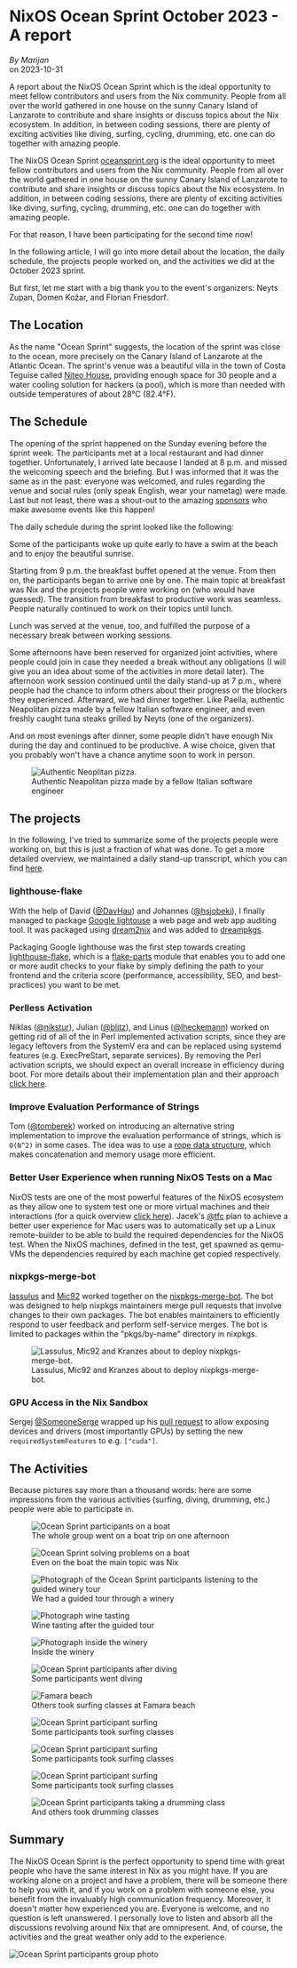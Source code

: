 <h1 id="title">NixOS Ocean Sprint October 2023 - A report</h1>
<p>
  <address>By <a rel="author">Marijan</a></address> on <time id="post-date" datetime="2023-10-31">2023-10-31</time>
</p>

<p id="excerpt">
  A report about the NixOS Ocean Sprint which is the ideal opportunity to meet fellow contributors and users from the Nix community. People from all over the world gathered in one house on the sunny Canary Island of Lanzarote to contribute and share insights or discuss topics about the Nix ecosystem. In addition, in between coding sessions, there are plenty of exciting activities like diving, surfing, cycling, drumming, etc. one can do together with amazing people.
</p>

The NixOS Ocean Sprint [oceansprint.org](https://oceansprint.org/) is the ideal opportunity to meet fellow contributors and users from the Nix community.
People from all over the world gathered in one house on the sunny Canary Island of Lanzarote to contribute and share insights or discuss topics about the Nix ecosystem.
In addition, in between coding sessions, there are plenty of exciting activities like diving, surfing, cycling, drumming, etc. one can do together with amazing people.

For that reason, I have been participating for the second time now!

In the following article, I will go into more detail about the location, the daily schedule, the projects people worked on, and the activities we did at the October 2023 sprint.

But first, let me start with a big thank you to the event's organizers: Neyts Zupan, Domen Kožar, and Florian Friesdorf.

## The Location

As the name "Ocean Sprint" suggests, the location of the sprint was close to the ocean, more precisely on the Canary Island of Lanzarote at the Atlantic Ocean.
The sprint's venue was a beautiful villa in the town of Costa Teguise called [Niteo House](https://house.niteo.co/), providing enough space for 30 people and a water cooling solution for hackers (a pool), which is more than needed with outside temperatures of about 28°C (82.4°F).

## The Schedule

The opening of the sprint happened on the Sunday evening before the sprint week.
The participants met at a local restaurant and had dinner together.
Unfortunately, I arrived late because I landed at 8 p.m. and missed the welcoming speech and the briefing.
But I was informed that it was the same as in the past: everyone was welcomed, and rules regarding the venue and social rules (only speak English, wear your nametag) were made.
Last but not least, there was a shout-out to the amazing [sponsors](https://oceansprint.org/#sponsors) who make awesome events like this happen!

The daily schedule during the sprint looked like the following:

Some of the participants woke up quite early to have a swim at the beach and to enjoy the beautiful sunrise.

Starting from 9 p.m. the breakfast buffet opened at the venue. From then on, the participants began to arrive one by one. The main topic at breakfast was Nix and the projects people were working on (who would have guessed). The transition from breakfast to productive work was seamless. People naturally continued to work on their topics until lunch.

Lunch was served at the venue, too, and fulfilled the purpose of a necessary break between working sessions.

Some afternoons have been reserved for organized joint activities, where people could join in case they needed a break without any obligations (I will give you an idea about some of the activities in more detail later).
The afternoon work session continued until the daily stand-up at 7 p.m., where people had the chance to inform others about their progress or the blockers they experienced.
Afterward, we had dinner together. Like Paella, authentic Neapolitan pizza made by a fellow Italian software engineer, and even freshly caught tuna steaks grilled by Neyts (one of the organizers).

And on most evenings after dinner, some people didn't have enough Nix during the day and continued to be productive. A wise choice, given that you probably won't have a chance anytime soon to work in person.

<figure>
    <img class="m-auto md:h-72" src="/images/nixos-oceansprint-2023-10/pizza.jpg"
         alt="Authentic Neoplitan pizza." >
    <figcaption class="m-auto text-center">Authentic Neapolitan pizza made by a fellow Italian software engineer</figcaption>
</figure>

## The projects

In the following, I've tried to summarize some of the projects people were working on, but this is just a fraction of what was done. To get a more detailed overview, we maintained a daily stand-up transcript, which you can find [here](https://pad.lassul.us/os23-projects).

### lighthouse-flake

With the help of David ([@DavHau](https://github.com/DavHau)) and Johannes ([@hsjobeki](https://github.com/hsjobeki)), I finally managed to package [Google lightouse](https://github.com/GoogleChrome/lighthouse) a web page and web app auditing tool. It was packaged using [dream2nix](https://github.com/nix-community/dream2nix) and was added to [dreampkgs](https://github.com/nix-community/dreampkgs/blob/fe55c40a0fb1652d5ef5cc74d9d86d0249c6d244/packages/lighthouse/default.nix).

Packaging Google lighthouse was the first step towards creating [lighthouse-flake](https://github.com/marijanp/lighthouse-flake), which is a [flake-parts](https://flake.parts/) module that enables you to add one or more audit checks to your flake by simply defining the path to your frontend and the criteria score (performance, accessibility, SEO, and best-practices) you want to be met.

### Perlless Activation

Niklas ([@nikstur](https://github.com/nikstur)), Julian ([@blitz](https://github.com/blitz)), and Linus ([@lheckemann](https://github.com/lheckemann)) worked on getting rid of all of the in Perl implemented activation scripts, since they are legacy leftovers from the SystemV era and can be replaced using systemd features (e.g. ExecPreStart, separate services). By removing the Perl activation scripts, we should expect an overall increase in efficiency during boot. For more details about their implementation plan and their approach [click here](https://pad.lassul.us/perlless-activation).

### Improve Evaluation Performance of Strings

Tom ([@tomberek](https://github.com/tomberek)) worked on introducing an alternative string implementation to improve the evaluation performance of strings, which is `O(N^2)` in some cases. The idea was to use a [rope data structure](<https://en.wikipedia.org/wiki/Rope_(data_structure)>), which makes concatenation and memory usage more efficient.

### Better User Experience when running NixOS Tests on a Mac

NixOS tests are one of the most powerful features of the NixOS ecosystem as they allow one to system test one or more virtual machines and their interactions (for a quick overview [click here](https://nixcademy.com/2023/10/24/nixos-integration-tests/)). Jacek's [@tfc](https://github.com/tfc/) plan to achieve a better user experience for Mac users was to automatically set up a Linux remote-builder to be able to build the required dependencies for the NixOS test. When the NixOS machines, defined in the test, get spawned as qemu-VMs the dependencies required by each machine get copied respectively.

### nixpkgs-merge-bot

[lassulus](https://github.com/lassulus) and [Mic92](https://github.com/Mic92/) worked together on the [nixpkgs-merge-bot](https://github.com/nixos/nixpkgs-merge-bot). The bot was designed to help nixpkgs maintainers merge pull requests that involve changes to their own packages. The bot enables maintainers to efficiently respond to user feedback and perform self-service merges. The bot is limited to packages within the "pkgs/by-name" directory in nixpkgs.

<figure>
    <img class="m-auto md:h-72" src="/images/nixos-oceansprint-2023-10/pool.jpg"
         alt="Lassulus, Mic92 and Kranzes about to deploy nixpkgs-merge-bot.">
    <figcaption class="m-auto text-center">Lassulus, Mic92 and Kranzes about to deploy nixpkgs-merge-bot.</figcaption>
</figure>

### GPU Access in the Nix Sandbox

Sergej [@SomeoneSerge](https://github.com/someoneserge) wrapped up his [pull request](https://github.com/NixOS/nixpkgs/pull/256230) to allow exposing devices and drivers (most importantly GPUs) by setting the new `requiredSystemFeatures` to e.g. `["cuda"]`.

## The Activities

Because pictures say more than a thousand words: here are some impressions from the various activities (surfing, diving, drumming, etc.) people were able to participate in.

<div class="carousel carousel-center rounded-box bg-neutral p-4 space-x-4 not-prose w-full">
    <div class="carousel-item">
        <figure>
            <img class="rounded-box max-h-72" src="/images/nixos-oceansprint-2023-10/boat_trip_0.jpg" alt="Ocean Sprint participants on a boat">
            <figcaption class="text-center">The whole group went on a boat trip on one afternoon</figcaption>
        </figure>
    </div>
    <div class="carousel-item">
        <figure>
            <img class="rounded-box max-h-72" src="/images/nixos-oceansprint-2023-10/boat_trip_1.jpg" alt="Ocean Sprint solving problems on a boat">
            <figcaption class="text-center">Even on the boat the main topic was Nix</figcaption>
        </figure>
    </div>
    <div class="carousel-item">
        <figure>
            <img src="/images/nixos-oceansprint-2023-10/wine_tasting_2.jpg" alt="Photograph of the Ocean Sprint participants listening to the guided winery tour" class="rounded-box max-h-72">
            <figcaption class="text-center">We had a guided tour through a winery</figcaption>
        </figure>
    </div>
    <div class="carousel-item">
        <figure>
            <img src="/images/nixos-oceansprint-2023-10/wine_tasting_0.jpg" alt="Photograph wine tasting" class="rounded-box max-h-72">
            <figcaption class="text-center">Wine tasting after the guided tour</figcaption>
        </figure>
    </div>
    <div class="carousel-item">
        <figure>
            <img src="/images/nixos-oceansprint-2023-10/wine_tasting_1.jpg" alt="Photograph inside the winery" class="rounded-box max-h-72">
            <figcaption class="text-center">Inside the winery</figcaption>
        </figure>
    </div>
    <div class="carousel-item">
        <figure>
            <img class="rounded-box max-h-72" src="/images/nixos-oceansprint-2023-10/diving.jpg" alt="Ocean Sprint participants after diving">
            <figcaption class="text-center">Some participants went diving</figcaption>
        </figure>
    </div>
    <div class="carousel-item">
        <figure>
            <img class="rounded-box max-h-72" src="/images/nixos-oceansprint-2023-10/surfing_0.jpg" alt="Famara beach">
            <figcaption class="text-center">Others took surfing classes at Famara beach</figcaption>
        </figure>
    </div>
    <div class="carousel-item">
        <figure>
            <img class="rounded-box max-h-72" src="/images/nixos-oceansprint-2023-10/surfing_1.jpg" alt="Ocean Sprint participant surfing">
            <figcaption class="text-center">Some participants took surfing classes</figcaption>
        </figure>
    </div>
    <div class="carousel-item">
        <figure>
            <img class="rounded-box max-h-72" src="/images/nixos-oceansprint-2023-10/surfing_2.jpg" alt="Ocean Sprint participant surfing">
            <figcaption class="text-center">Some participants took surfing classes</figcaption>
        </figure>
    </div>
    <div class="carousel-item">
        <figure>
            <img class="rounded-box max-h-72" src="/images/nixos-oceansprint-2023-10/surfing_3.jpg" alt="Ocean Sprint participant surfing">
            <figcaption class="text-center">Some participants took surfing classes</figcaption>
        </figure>
    </div>
    <div class="carousel-item">
        <figure>
            <img class="rounded-box max-h-72" src="/images/nixos-oceansprint-2023-10/drumming.jpg" alt="Ocean Sprint participants taking a drumming class">
            <figcaption class="text-center">And others took drumming classes</figcaption>
        </figure>
    </div>
</div>

## Summary

The NixOS Ocean Sprint is the perfect opportunity to spend time with great people who have the same interest in Nix as you might have. If you are working alone on a project and have a problem, there will be someone there to help you with it, and if you work on a problem with someone else, you benefit from the invaluably high communication frequency. Moreover, it doesn't matter how experienced you are. Everyone is welcome, and no question is left unanswered. I personally love to listen and absorb all the discussions revolving around Nix that are omnipresent. And, of course, the activities and the great weather only add to the experience.

<img src="/images/nixos-oceansprint-2023-10/group.jpg" alt="Ocean Sprint participants group photo">

